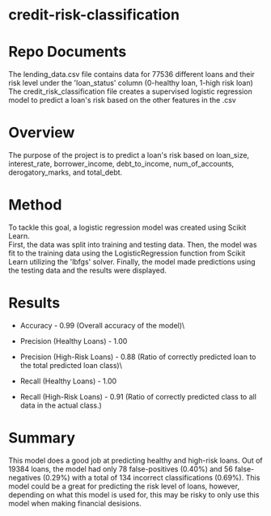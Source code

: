 # credit-risk-classification

# Repo Documents
The lending_data.csv file contains data for 77536 different loans and their risk level under the 'loan_status' column (0-healthy loan, 1-high risk loan)\
The credit_risk_classification file creates a supervised  logistic regression model to predict a loan's risk based on the other features in the .csv

# Overview
The purpose of the project is to predict a loan's risk based on loan_size, interest_rate, borrower_income, debt_to_income, num_of_accounts, derogatory_marks, and total_debt. 

# Method
To tackle this goal, a logistic regression model was created using Scikit Learn. \
First, the data was split into training and testing data. Then, the model was fit to the training data using the LogisticRegression function from Scikit Learn utilizing the 'lbfgs' solver. Finally, the model made predictions using the testing data and the results were displayed.

# Results
- Accuracy - 0.99
(Overall accuracy of the model)\

- Precision (Healthy Loans) - 1.00
- Precision (High-Risk Loans) - 0.88
(Ratio of correctly predicted loan to the total predicted loan class)\

- Recall (Healthy Loans) - 1.00
- Recall (High-Risk Loans) - 0.91
(Ratio of correctly predicted class to all data in the actual class.)

# Summary
This model does a good job at predicting healthy and high-risk loans. Out of 19384 loans, the model had only 78 false-positives (0.40%) and 56 false-negatives (0.29%) with a total of 134 incorrect classifications (0.69%). This model could be a great for predicting the risk level of loans, however, depending on what this model is used for, this may be risky to only use this model when making financial desisions.
